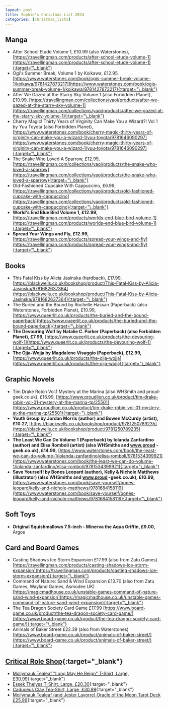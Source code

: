 ```yaml
---
layout: post
title: Sophie's Christmas List 2024
categories: [christmas_lists]
---
```


## Manga

- After School Etude Volume 1, £10.99 (also Waterstones), [https://travellingman.com/products/after-school-etude-volume-1](https://travellingman.com/products/after-school-etude-volume-1){:target="\_blank"}
- Ogi's Summer Break, Volume 1 by Koikawa, £12.95, [https://www.waterstones.com/book/ogis-summer-break-volume-1/koikawa/9781427873217](https://www.waterstones.com/book/ogis-summer-break-volume-1/koikawa/9781427873217){:target="\_blank"}
- After We Gazed at the Starry Sky Volume 1 (also Forbidden Planet), £10.99, [https://travellingman.com/collections/yaoi/products/after-we-gazed-at-the-starry-sky-volume-1](https://travellingman.com/collections/yaoi/products/after-we-gazed-at-the-starry-sky-volume-1){:target="\_blank"}
- Cherry Magic! Thirty Years of Virginity Can Make You a Wizard?! Vol 1 by Yuu Toyota (also Forbidden Planet), [https://www.waterstones.com/book/cherry-magic-thirty-years-of-virginity-can-make-you-a-wizard-1/yuu-toyota/9781646090297](https://www.waterstones.com/book/cherry-magic-thirty-years-of-virginity-can-make-you-a-wizard-1/yuu-toyota/9781646090297){:target="\_blank"}
- The Snake Who Loved A Sparrow, £12.99, [https://travellingman.com/collections/yaoi/products/the-snake-who-loved-a-sparrow](https://travellingman.com/collections/yaoi/products/the-snake-who-loved-a-sparrow){:target="\_blank"}
- Old-Fashioned Cupcake With Cappuccino, £6.99, [https://travellingman.com/collections/yaoi/products/old-fashioned-cupcake-with-cappuccino](https://travellingman.com/collections/yaoi/products/old-fashioned-cupcake-with-cappuccino){:target="\_blank"}
- **World's End Blue Bird Volume 1, £12.99,** [https://travellingman.com/products/worlds-end-blue-bird-volume-1](https://travellingman.com/products/worlds-end-blue-bird-volume-1){:target="\_blank"}
- **Spread Your Wings and Fly, £12.99,** [https://travellingman.com/products/spread-your-wings-and-fly](https://travellingman.com/products/spread-your-wings-and-fly){:target="\_blank"}

## Books

- This Fatal Kiss by Alicia Jasinska (hardback), £17.99, [https://blackwells.co.uk/bookshop/product/This-Fatal-Kiss-by-Alicia-Jasinska/9781682637364](https://blackwells.co.uk/bookshop/product/This-Fatal-Kiss-by-Alicia-Jasinska/9781682637364){:target="\_blank"}
- The Buried and the Bound by Rochelle Hassan (Paperback) (also Waterstones, Forbidden Planet), £10.99, [https://www.queerlit.co.uk/products/the-buried-and-the-bound-paperback](https://www.queerlit.co.uk/products/the-buried-and-the-bound-paperback){:target="\_blank"}
- **The Devouring Wolf by Natalie C. Parker (Paperback) (also Forbidden Planet), £7.99,** [https://www.queerlit.co.uk/products/the-devouring-wolf-1](https://www.queerlit.co.uk/products/the-devouring-wolf-1){:target="\_blank"}
- **The Ojja-Wojja by Magdalene Visaggio (Paperback), £12.99,** [https://www.queerlit.co.uk/products/the-ojja-wojja](https://www.queerlit.co.uk/products/the-ojja-wojja){:target="\_blank"}

## Graphic Novels

- Tim Drake Robin Vol.1 Mystery at the Marina (also WHSmith and proud-geek.co.uk), £16.99, [https://www.proudlion.co.uk/product/tim-drake-robin-vol-01-mystery-at-the-marina-tp/25501](https://www.proudlion.co.uk/product/tim-drake-robin-vol-01-mystery-at-the-marina-tp/25501){:target="\_blank"}
- **Youth Group by Jordan Morris (author) and Bowen McCurdy (artist), £10.27,** [https://blackwells.co.uk/bookshop/product/9781250789235](https://blackwells.co.uk/bookshop/product/9781250789235){:target="\_blank"}
- **The Least We Can Do Volume 1 (Paperback) by Iolanda Zanfardino (author) and Elisa Romboli (artist) (also WHSmiths and www.proud -geek.co.uk), £14.99,** [https://www.waterstones.com/book/the-least-we-can-do-volume-1/iolanda-zanfardino/elisa-romboli/9781534399921](https://www.waterstones.com/book/the-least-we-can-do-volume-1/iolanda-zanfardino/elisa-romboli/9781534399921){:target="\_blank"}
- **Save Yourself! by Bones Leopard (author), Kelly & Nichole Matthews (illustrator) (also WHSmiths and www.proud -geek.co.uk), £10.99,** [https://www.waterstones.com/book/save-yourself/bones-leopard/kelly-and-nichole-matthews/9781684158119](https://www.waterstones.com/book/save-yourself/bones-leopard/kelly-and-nichole-matthews/9781684158119){:target="\_blank"}

## Soft Toys

- **Original Squishmallows 7.5-inch - Minerva the Aqua Griffin, £9.00,** Argos

## Card and Board Games

- Casting Shadows Ice Storm Expansion £17.99 (also from Zatu Games) [https://travellingman.com/products/casting-shadows-ice-storm-expansion](https://travellingman.com/products/casting-shadows-ice-storm-expansion){:target="\_blank"}
- Command of Nature: Sand & Wind Expansion £13.70 (also from Zatu Games, Wayland Games, Asmodee UK) [https://magicmadhouse.co.uk/unstable-games-command-of-nature-sand-wind-expansion](https://magicmadhouse.co.uk/unstable-games-command-of-nature-sand-wind-expansion){:target="\_blank"}
- The Tea Dragon Society Card Game £17.99 [https://www.board-game.co.uk/product/the-tea-dragon-society-card-game/](https://www.board-game.co.uk/product/the-tea-dragon-society-card-game/){:target="\_blank"}
- Animals of Baker Street £22.39 (also from Waterstones) [https://www.board-game.co.uk/product/animals-of-baker-street/](https://www.board-game.co.uk/product/animals-of-baker-street/){:target="\_blank"}

## [Critical Role Shop](https://shop.critrole.co.uk/){:target="\_blank"}

- [Mollymauk Tealeaf "Long May He Reign" T-Shirt, Large, £30.99](https://shop.critrole.co.uk/products/mollymauk-tealeaf-long-may-he-reign-t-shirt){:target="\_blank"}
- [Essek Thelyss T-Shirt, Large, £20.30](https://shop.critrole.co.uk/products/mollymauk-tealeaf-long-may-he-reign-t-shirt){:target="\_blank"}
- [Caduceus Clay Tea-Shirt, Large, £30.99](https://shop.critrole.co.uk/products/caduceus-clay-tea-shirt){:target="\_blank"}
- [Mollymauk Tealeaf (and Jester Lavorre) Oracle of the Moon Tarot Deck £25.99](https://shop.critrole.co.uk/products/mollymauk-tealeaf-and-jester-lavorre-oracle-of-the-moon-tarot-deck){:target="\_blank"}

